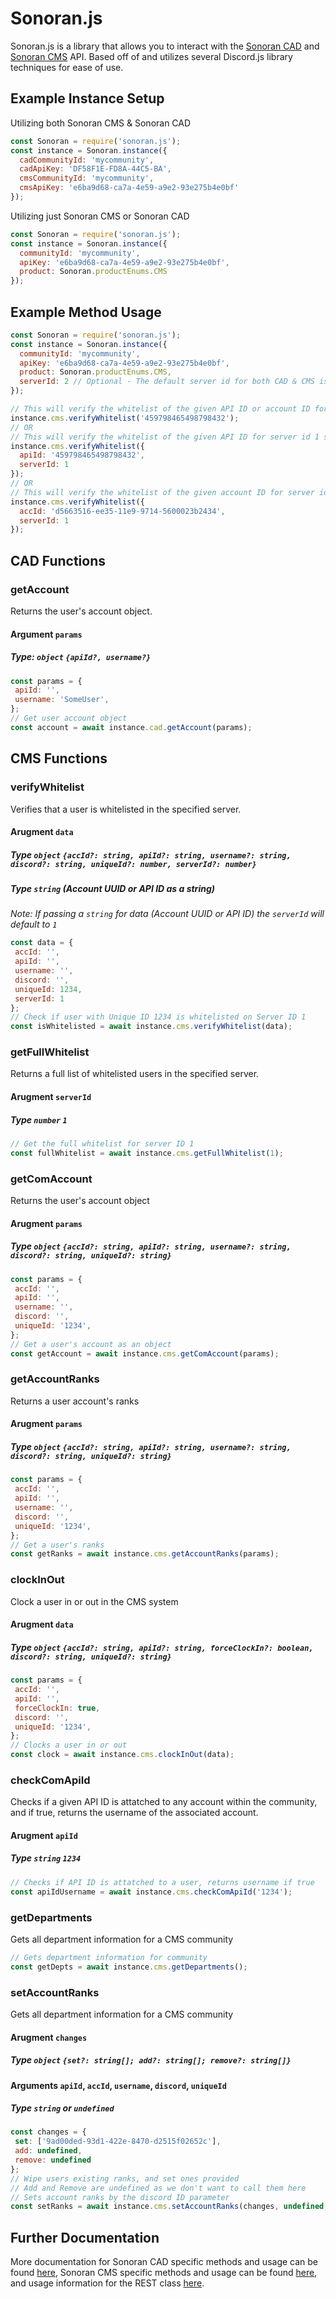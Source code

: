 # Sonoran.js
Sonoran.js is a library that allows you to interact with the [Sonoran CAD](https://sonorancad.com/) and [Sonoran CMS](https://sonorancms.com/) API. Based off of and utilizes several Discord.js library techniques for ease of use.

## Example Instance Setup

Utilizing both Sonoran CMS & Sonoran CAD
```js
const Sonoran = require('sonoran.js');
const instance = Sonoran.instance({
  cadCommunityId: 'mycommunity',
  cadApiKey: 'DF58F1E-FD8A-44C5-BA',
  cmsCommunityId: 'mycommunity',
  cmsApiKey: 'e6ba9d68-ca7a-4e59-a9e2-93e275b4e0bf'
});
```

Utilizing just Sonoran CMS or Sonoran CAD
```js
const Sonoran = require('sonoran.js');
const instance = Sonoran.instance({
  communityId: 'mycommunity',
  apiKey: 'e6ba9d68-ca7a-4e59-a9e2-93e275b4e0bf',
  product: Sonoran.productEnums.CMS
});
```

## Example Method Usage
```js
const Sonoran = require('sonoran.js');
const instance = Sonoran.instance({
  communityId: 'mycommunity',
  apiKey: 'e6ba9d68-ca7a-4e59-a9e2-93e275b4e0bf',
  product: Sonoran.productEnums.CMS,
  serverId: 2 // Optional - The default server id for both CAD & CMS is 1
});

// This will verify the whitelist of the given API ID or account ID for server id 2 as specified above
instance.cms.verifyWhitelist('459798465498798432');
// OR
// This will verify the whitelist of the given API ID for server id 1 since I specified that
instance.cms.verifyWhitelist({
  apiId: '459798465498798432',
  serverId: 1
});
// OR
// This will verify the whitelist of the given account ID for server id 1 since I specified that
instance.cms.verifyWhitelist({
  accId: 'd5663516-ee35-11e9-9714-5600023b2434',
  serverId: 1
});
```

## CAD Functions
### getAccount
Returns the user's account object.
#### Argument `params`
##### Type: `object` `{apiId?, username?}`
```js
const params = {
 apiId: '',
 username: 'SomeUser',
};
// Get user account object
const account = await instance.cad.getAccount(params);
```

## CMS Functions
### verifyWhitelist
Verifies that a user is whitelisted in the specified server.
#### Arugment `data`
##### Type `object` `{accId?: string, apiId?: string, username?: string, discord?: string, uniqueId?: number, serverId?: number}`
##### Type `string` (Account UUID or API ID as a string)
*Note: If passing a `string` for data (Account UUID or API ID) the `serverId` will default to `1`*
```js
const data = {
 accId: '',
 apiId: '',
 username: '',
 discord: '',
 uniqueId: 1234,
 serverId: 1
};
// Check if user with Unique ID 1234 is whitelisted on Server ID 1
const isWhitelisted = await instance.cms.verifyWhitelist(data);
```

### getFullWhitelist
Returns a full list of whitelisted users in the specified server.
#### Arugment `serverId`
##### Type `number` `1`
```js
// Get the full whitelist for server ID 1
const fullWhitelist = await instance.cms.getFullWhitelist(1);
```

### getComAccount
Returns the user's account object
#### Arugment `params`
##### Type `object` `{accId?: string, apiId?: string, username?: string, discord?: string, uniqueId?: string}`
```js
const params = {
 accId: '',
 apiId: '',
 username: '',
 discord: '',
 uniqueId: '1234',
};
// Get a user's account as an object
const getAccount = await instance.cms.getComAccount(params);
```

### getAccountRanks
Returns a user account's ranks
#### Arugment `params`
##### Type `object` `{accId?: string, apiId?: string, username?: string, discord?: string, uniqueId?: string}`
```js
const params = {
 accId: '',
 apiId: '',
 username: '',
 discord: '',
 uniqueId: '1234',
};
// Get a user's ranks
const getRanks = await instance.cms.getAccountRanks(params);
```

### clockInOut
Clock a user in or out in the CMS system
#### Arugment `data`
##### Type `object` `{accId?: string, apiId?: string, forceClockIn?: boolean, discord?: string, uniqueId?: string}`
```js
const params = {
 accId: '',
 apiId: '',
 forceClockIn: true,
 discord: '',
 uniqueId: '1234',
};
// Clocks a user in or out
const clock = await instance.cms.clockInOut(data);
```

### checkComApiId
Checks if a given API ID is attatched to any account within the community, and if true, returns the username of the associated account.
#### Arugment `apiId`
##### Type `string` `1234`
```js
// Checks if API ID is attatched to a user, returns username if true
const apiIdUsername = await instance.cms.checkComApiId('1234');
```

### getDepartments
Gets all department information for a CMS community
```js
// Gets department information for community
const getDepts = await instance.cms.getDepartments();
```

### setAccountRanks
Gets all department information for a CMS community
#### Arugment `changes`
##### Type `object` `{set?: string[]; add?: string[]; remove?: string[]}`
#### Arguments `apiId`, `accId`, `username`, `discord`, `uniqueId`
##### Type `string` or `undefined`
```js
const changes = {
 set: ['9ad00ded-93d1-422e-8470-d2515f02652c'],
 add: undefined,
 remove: undefined
};
// Wipe users existing ranks, and set ones provided
// Add and Remove are undefined as we don't want to call them here
// Sets account ranks by the discord ID parameter
const setRanks = await instance.cms.setAccountRanks(changes, undefined, undefined, undefined, '12345678', undefined);
```

## Further Documentation
More documentation for Sonoran CAD specific methods and usage can be found [here](/docs/CAD-Methods-and-Usage.md), Sonoran CMS specific methods and usage can be found [here](/docs/CMS-Methods-and-Usage.md), and usage information for the REST class [here](/docs/REST-Methods-and-Usage.md).
